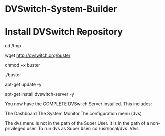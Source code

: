 # DVSwitch-System-Builder


# Install DVSwitch Repository

cd /tmp

wget http://dvswitch.org/buster

chmod +x buster

./buster

apt-get update -y

apt-get install dvswitch-server -y

You now have the COMPLETE DVSwitch Server installed. This includes:

The Dashboard
The System Monitor
The configuration menu (dvs)

The dvs menu is not in the path of the Super User. It is in the path of a non-privileged user.
To run dvs as Super User:
cd /usr/local/dvs
./dvs
